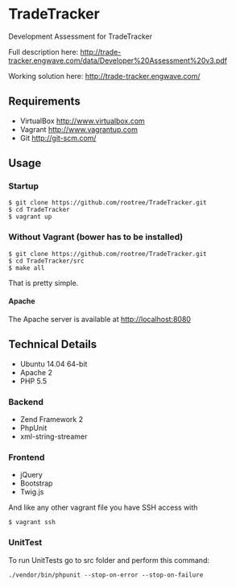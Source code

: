 TradeTracker
============

Development Assessment for TradeTracker

Full description here: <http://trade-tracker.engwave.com/data/Developer%20Assessment%20v3.pdf>

Working solution here: <http://trade-tracker.engwave.com/>

Requirements
------------
* VirtualBox <http://www.virtualbox.com>
* Vagrant <http://www.vagrantup.com>
* Git <http://git-scm.com/>

Usage
-----

### Startup
	$ git clone https://github.com/rootree/TradeTracker.git
	$ cd TradeTracker
	$ vagrant up

### Without Vagrant (bower has to be installed)
	$ git clone https://github.com/rootree/TradeTracker.git
	$ cd TradeTracker/src
	$ make all

That is pretty simple.

#### Apache
The Apache server is available at <http://localhost:8080>

Technical Details
-----------------
* Ubuntu 14.04 64-bit
* Apache 2
* PHP 5.5

### Backend

* Zend Framework 2
* PhpUnit 
* xml-string-streamer

### Frontend

* jQuery
* Bootstrap  
* Twig.js

And like any other vagrant file you have SSH access with

	$ vagrant ssh


### UnitTest

To run UnitTests go to src folder and perform this command:

	./vendor/bin/phpunit --stop-on-error --stop-on-failure
